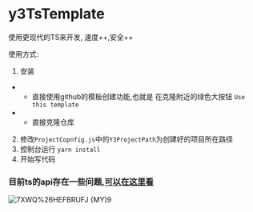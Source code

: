 # y3TsTemplate

使用更现代的TS来开发, 速度++,安全++

使用方式:
1. 安装
- - 直接使用github的模板创建功能,也就是 在克隆附近的绿色大按钮 `Use this template`
- - 直接克隆仓库
2. 修改`ProjectCopnfig.js`中的`Y3ProjectPath`为创建好的项目所在路径
3. 控制台运行 `yarn install`
4. 开始写代码

### 目前ts的api存在一些问题,[可以在这里看](https://github.com/yika-aixi/y3-lua-types)


![7XWQ%26HEFB`RUFJ {M`Y)9](https://github.com/CabinIcarus/y3TsTemplate/assets/22412994/d7989bcd-0772-4f70-8df2-b3523d7c7614)
